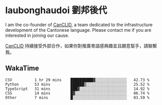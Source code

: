 # laubonghaudoi 劉邦後代

I am the co-founder of [CanCLID](https://github.com/CanCLID), a team dedicated to the infrastructure development of the Cantonese language. Please contact me if you are interested in joining our cause.

[CanCLID](https://github.com/CanCLID) 持續接受外部合作，如果你對推廣粵語感興趣並且願意幫手，請聯繫我。


## WakaTime

<!--START_SECTION:waka-->

```text
CSV          1 hr 29 mins    ██████████▓░░░░░░░░░░░░░░   42.73 %
Python       53 mins         ██████▒░░░░░░░░░░░░░░░░░░   25.52 %
TypeScript   31 mins         ███▓░░░░░░░░░░░░░░░░░░░░░   14.92 %
CSS          14 mins         █▓░░░░░░░░░░░░░░░░░░░░░░░   06.74 %
Other        7 mins          █░░░░░░░░░░░░░░░░░░░░░░░░   03.59 %
```

<!--END_SECTION:waka-->
